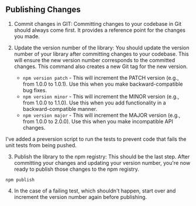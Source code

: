 
## Publishing Changes

1. Commit changes in GIT: Committing changes to your codebase in Git should always come first. It provides a reference point for the changes you made.

2. Update the version number of the library: You should update the version number of your library after committing changes to your codebase. This will ensure the new version number corresponds to the committed changes. This command also creates a new Git tag for the new version.

    - `npm version patch` - This will increment the PATCH version (e.g., from 1.0.0 to 1.0.1). Use this when you make backward-compatible bug fixes.
    - `npm version minor` - This will increment the MINOR version (e.g., from 1.0.0 to 1.1.0). Use this when you add functionality in a backward-compatible manner.
    - `npm version major` - This will increment the MAJOR version (e.g., from 1.0.0 to 2.0.0). Use this when you make incompatible API changes.

I've added a preversion script to run the tests to prevent code that fails the unit tests from being pushed.

3. Publish the library to the npm registry: This should be the last step. After committing your changes and updating your version number, you're now ready to publish those changes to the npm registry.

```
npm publish
```

4. In the case of a failing test, which shouldn't happen, start over and increment the version number again before publishing.
